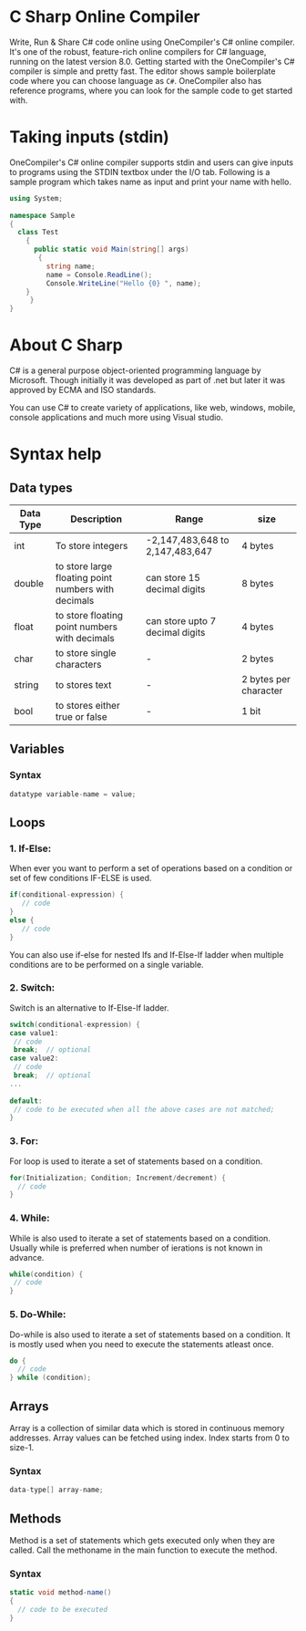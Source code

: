 # C Sharp Online Compiler

Write, Run & Share C# code online using OneCompiler's C# online compiler. It's one of the robust, feature-rich online compilers for C# language, running on the latest version 8.0. Getting started with the OneCompiler's C# compiler is simple and pretty fast. The editor shows sample boilerplate code where you can choose language as `C#`. OneCompiler also has reference programs, where you can look for the sample code to get started with.

# Taking inputs (stdin)
OneCompiler's C# online compiler supports stdin and users can give inputs to programs using the STDIN textbox under the I/O tab. Following is a sample program which takes name as input and print your name with hello.

```c#
using System;
 
namespace Sample
{
  class Test
    {
      public static void Main(string[] args)
       {
         string name;
         name = Console.ReadLine();
         Console.WriteLine("Hello {0} ", name);
	}
     }
}
```

# About C Sharp

C# is a general purpose object-oriented programming language by Microsoft. Though initially it was developed as part of .net but later it was approved by ECMA and ISO standards.

You can use C# to create variety of applications, like web, windows, mobile, console applications and much more using Visual studio.


# Syntax help

## Data types
|Data Type| Description|Range| size|
|----|----|----|----|
|int| To store integers|-2,147,483,648 to 2,147,483,647| 4 bytes|
|double| to store large floating point numbers with decimals|can store 15 decimal digits| 8 bytes|
|float| to store floating point numbers with decimals| can store upto 7 decimal digits| 4 bytes
|char| to store single characters|-| 2 bytes|
|string| to stores text|-| 2 bytes per character|
|bool|  to stores either true or false|-|1 bit|

## Variables

### Syntax
```c#
datatype variable-name = value;
```
## Loops

### 1. If-Else:

When ever you want to perform a set of operations based on a condition or set of few conditions IF-ELSE is used.

```c#
if(conditional-expression) {
   // code
} 
else {
   // code
}
```

You can also use if-else for nested Ifs and If-Else-If ladder when multiple conditions are to be performed on a single variable.

### 2. Switch:

Switch is an alternative to If-Else-If ladder.

```c#
switch(conditional-expression) {    
case value1:    
 // code    
 break;  // optional  
case value2:    
 // code    
 break;  // optional  
...    
    
default:     
 // code to be executed when all the above cases are not matched;    
} 
```
### 3. For:

For loop is used to iterate a set of statements based on a condition.

```c#
for(Initialization; Condition; Increment/decrement) {
  // code  
} 
```
### 4. While:

While is also used to iterate a set of statements based on a condition. Usually while is preferred when number of ierations is not known in advance.

```c#
while(condition) {
 // code 
}
```
### 5. Do-While:
Do-while is also used to iterate a set of statements based on a condition. It is mostly used when you need to execute the statements atleast once.

```c#
do {
  // code 
} while (condition);
```

## Arrays

Array is a collection of similar data which is stored in continuous memory addresses. Array values can be fetched using index.  Index starts from 0 to size-1.

### Syntax

```c#
data-type[] array-name;
```

## Methods

Method is a set of statements which gets executed only when they are called. Call the methoname in the main function to execute the method.

### Syntax

```c#
static void method-name() 
{
  // code to be executed
}
```

